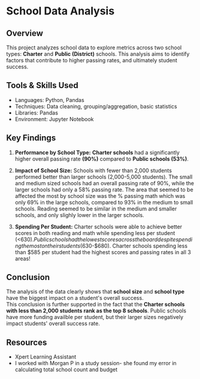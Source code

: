 # School Data Analysis

## Overview

This project analyzes school data to explore metrics across two school types: **Charter** and **Public (District)** schools.  This analysis aims to identify factors that contribute to higher passing rates, and ultimately student success. 

## Tools & Skills Used
* Languages: Python, Pandas
* Techniques: Data cleaning, grouping/aggregation, basic statistics
* Libraries: Pandas
* Environment: Jupyter Notebook

## Key Findings

1.  **Performance by School Type:**
**Charter schools** had a significantly higher overall passing rate **(90%)** compared to **Public schools (53%)**. 

2.  **Impact of School Size:**
Schools with fewer than 2,000 students performed better than larger schools (2,000-5,000 students).
The small and medium sized schools had an overall passing rate of 90%, while the larger schools had only a 58% passing rate.
The area that seemed to be affected the most by school size was the % passing math which was only 69% in the large schools, compared to 93% in the medium to small schools.
Reading seemed to be similar in the medium and smaller schools, and only slighly lower in the larger schools.

3.  **Spending Per Student:**
Charter schools were able to achieve better scores in both reading and math while spending less per student (<$630).
Public schools had the lowest scores across the board despite spending the most on their students ($630-$680).
Charter schools spending less than $585 per student had the highest scores and passing rates in all 3 areas!

## Conclusion
The analysis of the data clearly shows that **school size** and **school type** have the biggest impact on a student's overall success.  
This conclusion is further supported in the fact that the **Charter schools with less than 2,000 students rank as the top 8 schools**.
Public schools have more funding availble per student, but their larger sizes negatively impact students' overall success rate. 


## Resources
- Xpert Learning Assistant
- I worked with Morgan P in a study session- she found my error in calculating total school count and budget

